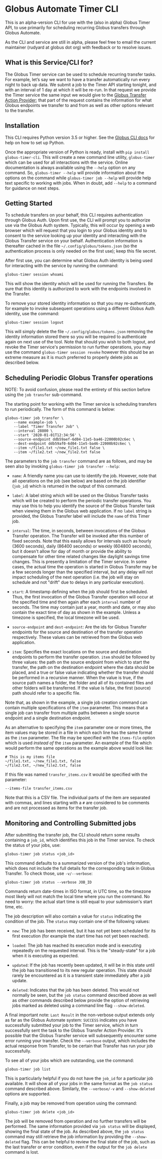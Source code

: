 # Globus Automate Timer CLI

This is an alpha-version CLI for use with the (also in alpha) Globus Timer API, to use
primarily for scheduling recurring Globus transfers through Globus Automate.

As the CLI and service are still in alpha, please feel free to email the current
maintainer (rudyard at globus dot org) with feedback or to resolve issues.

## What is this Service/CLI for?

The Globus Timer service can be used to schedule recurring transfer
tasks. For example, let’s say we want to have a transfer automatically
run every night to back up data. We submit a job to the Timer API
starting tonight, and with an interval of 1 day at which it will be
re-run. In that request we provide the Timer service the same input we
would give to the [Globus Transfer Action Provider]();
that part of the request contains the information for what Globus endpoints
we transfer to and from as well as other options relevant to the
transfer.

## Installation

This CLI requires Python version 3.5 or higher. See the [Globus CLI
docs](https://docs.globus.org/cli/installation/prereqs/) for help on how to set
up Python.

Once the appropriate version of Python is ready, install with `pip
install globus-timer-cli`. This will create a new command line
utility, `globus-timer` which can be used for all interactions with
the service. Online documentation is always available using the
`--help` option on any command. So, `globus-timer --help` will provide
information about the options on the command while `globus-timer job
--help` will provide help text specific to working with jobs. When in
doubt, add `--help` to a command for guidance on next steps.

## Getting Started

To schedule transfers on your behalf, this CLI requires authentication
through Globus Auth. Upon first use, the CLI will prompt you to
authorize use via the Globus Auth system. Typically, this will occur
by opening a web browser which will request that you login to your
Globus identity and to consent to the service looking up your identity
and interacting with the Globus Transfer service on your
behalf. Authentication information is thereafter cached in the file
`~/.config/globus/tokens.json` (so the authentication process is only
needed on the first use); keep this file secret.

After first use, you can determine what Globus Auth identity is being
used for interacting with the service by running the command:

```
globus-timer session whoami
```

This will show the identity which will be used for running the
Transfers. Be sure that this identity is authorized to work with the
endpoints involved in the Transfer.

To remove your stored identity information so that you may
re-authenticate, for example to invoke subsequent operations using a
different Globus Auth identity, use the command:

```
globus-timer session logout
```

This will simply delete the file `~/.config/globus/tokens.json`
removing the identity information stored there so you will be required
to authenticate again on next use of the tool. Note that should you
wish to both logout, and revoke the Timer service's permission to run
further operations, you may use the command `globus-timer session
revoke` however this should be an extreme measure as it is much
preferred to properly delete jobs as described below.

## Scheduling Periodic Globus Transfer operations

NOTE: To avoid confusion, please read the entirety of this section before using the
`job transfer` sub-command.

The starting point for working with the Timer service is scheduling
transfers to run periodically. The form of this command is below:

```
globus-timer job transfer \
    --name example-job \
    --label "Timer Transfer Job" \
    --interval 28800 \
    --start '2020-01-01T12:34:56' \
    --source-endpoint ddb59aef-6d04-11e5-ba46-22000b92c6ec \
    --dest-endpoint ddb59af0-6d04-11e5-ba46-22000b92c6ec \
    --item ~/file1.txt ~/new_file1.txt false \
    --item ~/file2.txt ~/new_file2.txt false
```

The parameters to the `job transfer` command are as follows, and may
be seen also by invoking `globus-timer job transfer --help`:

* `name`: A friendly name you can use to identify the job. However,
  note that all operations on the job (see below) are based on the job
  identifier (`job_id`) which is returned in the output of this
  command.

* `label`: A label string which will be used on the Globus Transfer
  tasks which will be created to perform the periodic transfer
  operations. You may use this to help you identify the source of the
  Globus Transfer task when viewing them in the Globus web
  application. If no `label` string is provided, the Globus Transfer
  label will include the `name` of this Timer job.

* `interval`: The time, in seconds, between invocations of the Globus
  Transfer operation. The Transfer will be invoked after this number
  of fixed seconds. Note that this easily allows for intervals such as
  hourly (3600 seconds), daily (86400 seconds) or weekly (604800
  seconds), but it doesn't allow for day of month or provide the
  ability to compensate for other time related changes like daylight
  savings time changes. This is presently a limitation of the Timer
  service. In some cases, the actual time the operation is started in
  Globus Transfer may be a few seconds longer than the specified
  interval, but any delay will not impact scheduling of the next
  operation (i.e. the job will stay on schedule and not "drift" due to
  delays in any particular execution).

* `start`: A timestamp defining when the job should first be
  scheduled. Thus, the first invocation of the Globus Transfer
  operation will occur at the specified time and then again after each
  `interval` number of seconds. The time may contain just a year,
  month and date, or may also contain the exact time of day as shown
  in the example. Unless a timezone is specified, the local timezone
  will be used.

* `source-endpoint` and `dest-endpoint`: Are the ids for Globus
  Transfer endpoints for the source and destination of the transfer
  operation respectively. These values can be retrieved from the
  Globus web application.

* `item`: Specifies the exact locations on the source and destination
  endpoints to perform the transfer operation. `item` should be
  followed by three values: the path on the source endpoint from which
  to start the transfer, the path on the destination endpoint where
  the data should be placed, and a true or false value indicating
  whether the transfer should be performed in a recursive manner. When
  the value is true, if the source path names a folder, the folder and
  all of its contained files and other folders will be transferred. If
  the value is false, the first (source) path should refer to a
  specific file.

Note that, as shown in the example, a single job creation command can
contain multiple specifications of the `item` parameter. This means
that a single job can transfer from multiple paths between a single
source endpoint and a single destination endpoint.

As an alternative to specifying the `item` parameter one or more
times, the item values may be stored in a file in which each line has
the same format as the `item` parameter. The file may be specified
with the `items-file` option which is used *instead of* the `item`
parameter. An example of the file which would perform the same
operations as the example above would look like:

```
# This is my items file
~/file1.txt, ~/new_file1.txt, false
~/file2.txt, ~/new_file2.txt, false
```

If this file was named `transfer_items.csv` it would be specified with the parameter:

```
--items-file transfer_items.csv
```

Note that this is a CSV file. The individual parts of the item are separated with commas, and lines starting with a `#` are considered to be comments and are not processed as items for the transfer job.

## Monitoring and Controlling Submitted jobs 

After submitting the transfer job, the CLI should return some results containing
a `job_id`, which identifies this job in the Timer service. To check the
status of your jobs, use:

```
globus-timer job status <job_id>
```

This command defaults to a summarized version of the job's information, which
does not include the full details for the corresponding task in Globus Transfer. To
check those, use `-v/--verbose`:

```
globus-timer job status --verbose JOB_ID
```

Commands return date-times in ISO format, in UTC time, so the timezone
most likely will not match the local time where you run the
command. No need to worry: the actual start time is still equal to
your submission's start time, etc.

The job description will also contain a value for `status` indicating
the condition of the job. The `status` may contain one of the
following values:

* `new`: The job has been received, but it has not yet been scheduled
  for its first execution (for example the start time has not yet been
  reached).

* `loaded`: The job has reached its execution mode and is executing
  repeatedly on the requested interval. This is the "steady-state" for
  a job when it is executing as expected.

* `updated`: If the job has recently been updated, it will be in this
  state until the job has transitioned to its new regular
  operation. This state should rarely be encountered as it is a
  transient state immediately after a job update.

* `deleted`: Indicates that the job has been deleted. This would not
  normally be seen, but the `job status` command described above as
  well as other commands described below provide the option of
  retrieving jobs marked as deleted using a command line flag
  `--show-deleted`.

A final important note: `Last Result` in the non-verbose output extends only as
far as the Globus Automate system: `SUCCESS` indicates you have successfully submitted
your job to the Timer service, which in turn successfully sent the task to the
Globus Transfer Action Provider. It's possible that the Globus Transfer service will
subsequently encounter some error running your transfer. Check the `--verbose`
output, which includes the actual response from Transfer, to be certain that
Transfer has run your job successfully.

To see all of your jobs which are outstanding, use the command:

```
globus-timer job list
```

This is particularly helpful if you do not have the `job_id` for a
particular job available. It will show all of your jobs in the same
format as the `job status` command described above. Similarly, the
`--verbose/-v` and `--show-deleted` options are supported.

Finally, a job may be removed from operation using the command:

```
globus-timer job delete <job_id>
```

The job will be removed from operation and no further transfers will
be performed. The same information provided via `job status` will be
displayed, showing the final state of the job. As described above, the
`job status` command may still retrieve the job information by
providing the `--show-deleted` flag. This can be helpful to review the
final state of the job, such as the last transfer or error condition,
even if the output for the `job delete` command is lost.


[Globus Transfer Action Provider]: (https://globus-automate-client.readthedocs.io/en/latest/globus_action_providers.html#globus-transfer-transfer-data)
